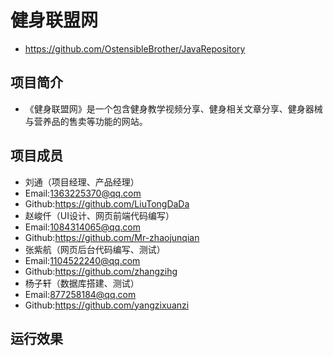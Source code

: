 # 健身联盟网
* https://github.com/OstensibleBrother/JavaRepository
## 项目简介
* 《健身联盟网》是一个包含健身教学视频分享、健身相关文章分享、健身器械与营养品的售卖等功能的网站。
## 项目成员
* 刘通（项目经理、产品经理）
* Email:1363225370@qq.com
* Github:https://github.com/LiuTongDaDa
* 赵峻仟（UI设计、网页前端代码编写）
* Email:1084314065@qq.com
* Github:https://github.com/Mr-zhaojunqian
* 张紫航（网页后台代码编写、测试）
* Email:1104522240@qq.com
* Github:https://github.com/zhangzihg
* 杨子轩（数据库搭建、测试）
* Email:877258184@qq.com
* Github:https://github.com/yangzixuanzi
## 运行效果
